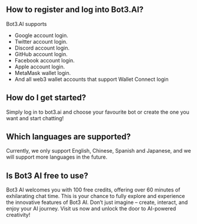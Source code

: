 ## How to register and log into Bot3.AI?
Bot3.AI supports
- Google account login.
- Twitter account login.
- Discord account login.
- GitHub account login.
- Facebook account login.
- Apple account login.
- MetaMask wallet login.
- And all web3 wallet accounts that support Wallet Connect login

## How do I get started?
Simply log in to bot3.ai and choose your favourite bot or create the one you want and start chatting!

## Which languages are supported?
Currently, we only support English, Chinese, Spanish and Japanese, and we will support more languages in the future.

## Is Bot3 AI free to use?
Bot3 AI welcomes you with 100 free credits, offering over 60 minutes of exhilarating chat time. This is your chance to fully explore and experience the innovative features of Bot3 AI. Don’t just imagine – create, interact, and enjoy your AI journey. Visit us now and unlock the door to AI-powered creativity!
